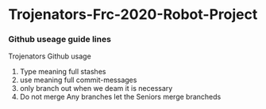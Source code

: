 # Trojenators-Frc-2020-Robot-Project 


### Github useage guide lines 


Trojenators Github usage
1. Type meaning full stashes
2. use meaning full commit-messages
3. only branch out when we deam it is necessary
4. Do not merge Any branches let the Seniors merge brancheds